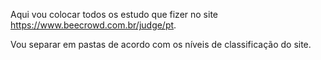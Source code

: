 
Aqui vou colocar todos os estudo que fizer no site https://www.beecrowd.com.br/judge/pt.

Vou separar em pastas de acordo com os níveis de classificação do site.